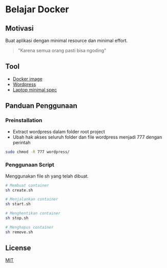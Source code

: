 # Belajar Docker

## Motivasi

Buat aplikasi dengan minimal resource dan minimal effort.

<blockquote>"Karena semua orang pasti bisa ngoding"</blockquote>

## Tool

- [Docker image](https://hub.docker.com/r/tomsik68/xampp)
- [Wordpress](https://wordpress.org/download/)
- [Laptop minimal spec](https://www.samsung.com/id/computers/chromebook/samsung-chromebook-4-celeron-4gb-32gb-xe310xba-ka2id/)

## Panduan Penggunaan

### Preinstallation

- Extract wordpress dalam folder root project
- Ubah hak akses seluruh folder dan file wordpress menjadi 777 dengan perintah

```bash
sudo chmod -R 777 wordpress/
```

### Penggunaan Script

Menggunakan file sh yang telah dibuat.

```bash
# Membuat container
sh create.sh

# Menjalankan container
sh start.sh

# Menghentikan container
sh stop.sh

# Menghapus container
sh remove.sh
```

## License

[MIT](https://choosealicense.com/licenses/mit/)
